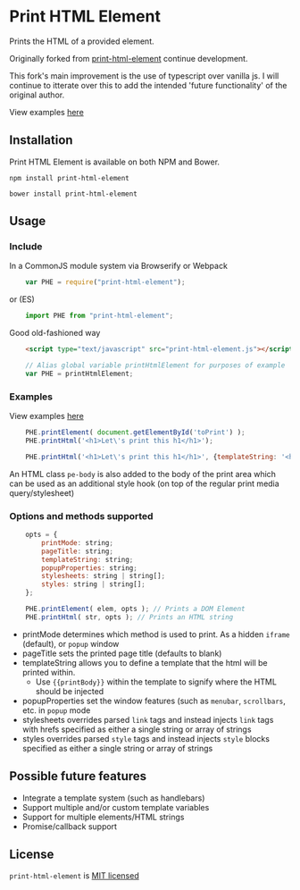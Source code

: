 # Print HTML Element

Prints the HTML of a provided element.

Originally forked from [print-html-element](https://github.com/rpdasilva/print-html-element#readme) continue development.

This fork's main improvement is the use of typescript over vanilla js. I will continue to itterate over this to add the intended 'future functionality' of the original author.

View examples [here](https://rpdasilva.github.io/print-html-element/)

## Installation
Print HTML Element is available on both NPM and Bower.

`npm install print-html-element`

`bower install print-html-element`


## Usage


### Include
In a CommonJS module system via Browserify or Webpack
```js
    var PHE = require("print-html-element");
```
or (ES)
```js
    import PHE from "print-html-element";
```

Good old-fashioned way
```html
    <script type="text/javascript" src="print-html-element.js"></script>
```
```js
    // Alias global variable printHtmlElement for purposes of example
    var PHE = printHtmlElement;
```

### Examples
View examples [here](https://rpdasilva.github.io/print-html-element/)

```js
    PHE.printElement( document.getElementById('toPrint') );
    PHE.printHtml('<h1>Let\'s print this h1</h1>');

    PHE.printHtml('<h1>Let\'s print this h1</h1>', {templateString: '<header>I\'m part of the template header</header>{{printBody}}<footer>I\'m part of the template footer</footer>'});
```

An HTML class `pe-body` is also added to the body of the print area which can be used as an additional style hook (on top of the regular print media query/stylesheet)

### Options and methods supported
```js
    opts = {
        printMode: string;
        pageTitle: string;
        templateString: string;
        popupProperties: string;
        stylesheets: string | string[];
        styles: string | string[];
    };

    PHE.printElement( elem, opts ); // Prints a DOM Element
    PHE.printHtml( str, opts ); // Prints an HTML string
```

- printMode determines which method is used to print. As a hidden `iframe` (default), or `popup` window
- pageTitle sets the printed page title (defaults to blank)
- templateString allows you to define a template that the html will be printed within.
    - Use `{{printBody}}` within the template to signify where the HTML should be injected
- popupProperties set the window features (such as `menubar`, `scrollbars`, etc. in `popup` mode
- stylesheets overrides parsed `link` tags and instead injects `link` tags with hrefs specified as either a single string or array of strings
- styles overrides parsed `style` tags and instead injects `style` blocks specified as either a single string or array of strings


## Possible future features

- Integrate a template system (such as handlebars)
- Support multiple and/or custom template variables
- Support for multiple elements/HTML strings
- Promise/callback support


## License

`print-html-element` is [MIT licensed](LICENSE.txt)